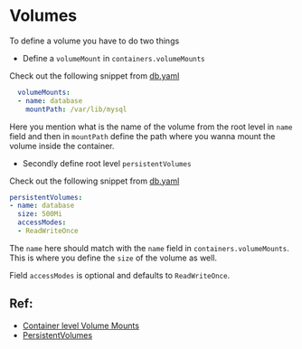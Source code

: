 # Volumes

To define a volume you have to do two things

- Define a `volumeMount` in `containers.volumeMounts`

Check out the following snippet from [db.yaml](./db.yaml)
```yaml
  volumeMounts:
  - name: database
    mountPath: /var/lib/mysql
```

Here you mention what is the name of the volume from the root level in `name` field and then in `mountPath` define the path where you wanna mount the volume inside the container.

- Secondly define root level `persistentVolumes`

Check out the following snippet from [db.yaml](./db.yaml)
```yaml
persistentVolumes:
- name: database
  size: 500Mi
  accessModes:
  - ReadWriteOnce
```

The `name` here should match with the `name` field in `containers.volumeMounts`. This is where you define the `size` of the volume as well.

Field `accessModes` is optional and defaults to `ReadWriteOnce`.

## Ref:

- [Container level Volume Mounts](https://kubernetes.io/docs/api-reference/v1.6/#volumemount-v1-core)
- [PersistentVolumes](https://kubernetes.io/docs/api-reference/v1.6/#volume-v1-core)
